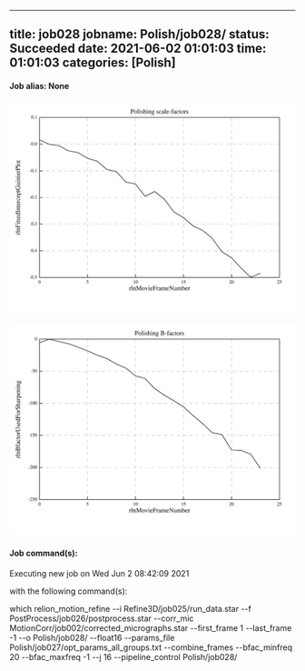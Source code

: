 
---
title: job028
jobname: Polish/job028/
status: Succeeded
date: 2021-06-02 01:01:03
time: 01:01:03
categories: [Polish]
---

#### Job alias: None

![scalefactors}](scalefactors.jpg)



![bfactors}](bfactors.jpg)




#### Job command(s):


 
 Executing new job on Wed Jun  2 08:42:09 2021
 
 with the following command(s): 

which relion_motion_refine --i Refine3D/job025/run_data.star --f PostProcess/job026/postprocess.star --corr_mic MotionCorr/job002/corrected_micrographs.star --first_frame 1 --last_frame -1 --o Polish/job028/ --float16  --params_file Polish/job027/opt_params_all_groups.txt --combine_frames --bfac_minfreq 20 --bfac_maxfreq -1 --j 16  --pipeline_control Polish/job028/
 
 


